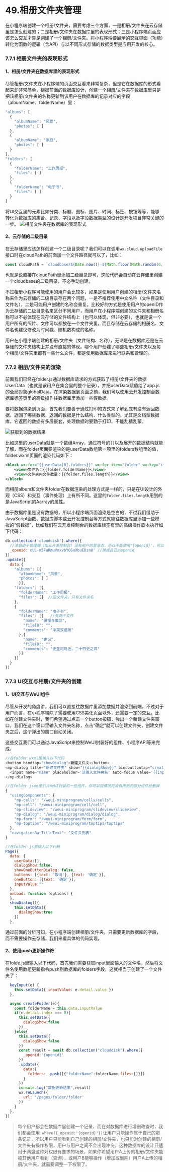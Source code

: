 # 49.相册文件夹管理
在小程序端创建一个相册/文件夹，需要考虑三个方面，一是相册/文件夹在云存储里是怎么创建的；二是相册/文件夹在数据库里的表现形式；三是小程序端页面应该怎么交互才算是创建了一个相册/文件夹。将小程序端要展示的交互界面（功能）转化为函数的逻辑（含API）与以不同形式存储的数据类型是应用开发的核心。

### 7.7.1 相册文件夹的表现形式
#### 1、相册/文件夹在数据库里的表现形式
尽管相册/文件夹在小程序端的页面交互看来非常复杂，但是它在数据库的形式看起来却非常简单，根据前面的数据库设计，创建一个相册/文件夹在数据库里只是把该相册/文件夹的名称更新到该用户在数据库的记录对应的字段（albumName、folderName）里：

```javascript
"albums": [  
  {
    "albumName": "风景", 
    "photos": [ ]
  },
  {
    "albumName": "家庭", 
    "photos": [ ]
  }
],
"folders": [  
  {
    "folderName": "工作周报",
    "files": [ ]
  },
  {
    "folderName": "电子书", 
    "files": [ ]
  }
]
```
将UI交互里的元素比如分类、标题、图标、图片、时间、标签、按钮等等，能够转化为数据库的集合、记录、字段以及字段数据类型的设计是开发项目非常关键的一步。
![相册文件夹在数据库的表现形式](https://i.hackweek.org/img//7/albumfolder.jpg)

#### 2、云存储的二级目录
在云存储里应该怎样创建一个二级目录呢？我们可以在调用`wx.cloud.uploadFile`接口时在cloudPath的前面加一个文件路径就可以了，比如：
```javascript
const cloudPath = `cloudbase/${Date.now()}-${Math.floor(Math.random(0, 1) * 1000)}` + filePath.match(/.[^.]+?$/)[0]
```
也就是说直接在cloudPath里添加二级目录即可，这段代码会自动在云存储里创建一个cloudbase的二级目录，不必手动创建。

不过相册小程序可能使用的用户会比较多，如果是使用用户创建的相册/文件夹名称来作为云存储的二级目录存在两个问题，一是不推荐使用中文名称（文件目录和文件名），二是可能用户创建的名称会重复。比较好的方式是使用用户的openID作为云存储的二级目录名来区分不同用户，而用户在小程序端创建的文件夹和相册名称可以不必体现在云存储的文件结构上（也可以体现，但非必要），也就是说一个用户所有的照片、文件可以都放在一个文件夹里。而且存储在云存储的相册名、文件名也建议修改为时间戳、随机数构成的名称。

用户在小程序端创建的相册/文件夹（文件结构、名称），无论是在数据库还是在云存储的文件夹结构上并没有直接的体现。哪个用户创建了哪些相册/文件夹以及每个相册/文件夹里都有一些什么文件，都是使用数据库来进行联系和管理的。

### 7.7.2 相册/文件夹的渲染
前面我们已经在folder.js通过数据库请求的方式获取了相册/文件夹的数据UserData（也就是该用户在集合里的整个记录），并把userData赋值给了app.js的全局对象globalData。在渲染数据到页面之前，我们可以使用云开发控制台数据库标签页里的高级操作往数据库里添加一些假数据。

要将数据渲染到页面，首先我们要善于通过打印的方式来了解到底有没有返回数据，返回了哪些数据，返回的数据是什么结构、什么类型的，尤其是文档型数据库，它返回的数据有多层嵌套，处理数据时要勤于打印，不能乱猜乱蒙。

![获取到的数据结果](https://i.hackweek.org/img//7/WX20200908-084625@2x.png)

比如这里的userData就是一个数组Array，通过符号的`[]`以及展开的数据结构就能了解，而在folder页面要渲染的是userData数组第一项里的folders数组里的值，folder.wxml页面的渲染代码如下：
```xml
<block wx:for="{{userData[0].folders}}" wx:for-item="folder" wx:key="item">
    <view>文件名：{{folder.folderName}}</view>
    <view>文件夹内文件数量：{{folder.files.length}}</view>
</block>
```
而相册album和文件夹folder在数据渲染的处理方式是一样的，只是在UI设计的外观（CSS）和交互（事件处理）上有所不同。这里的`folder.files.length`用到的是JavaScript的Aarray的属性。

由于数据库里是没有数据的，所以小程序端页面渲染是空白的，不过我们借助于JavaScript函数、数据库脚本或云开发控制台等方式就能往数据库里添加一些模拟的“假数据”，比如我们在云开发控制台的数据库标签页里的高级操作脚本执行如下代码：
```javascript
db.collection('clouddisk').where({
  //注意由于管理端（如云开发控制台）没有用户的登录态，所以不能使用'{openid}'，可以使用_id或填写自己的openid
  _openid:'oUL-m5FuRmuVmxvbYOGuXbuEDsn8' //换成自己的openid
})
.update({
  data:{
    "albums": [{
      "albumName": "风景", 
      "photos": [ ]
      }],
    "folders": [{
      "folderName": "工作周报",
      "files": []  //空文件夹，只有文件夹名
    },
    {
      "folderName": "电子书", 
      "files": [{   //有两个文件
        "name": "傲慢与偏见",  
        "fileID": "", 
        "comments": "中英双语版"
      },{
        "name": "史记",  
        "fileID": "",
        "comments": "史圣司马迁，二十四史之首"
      }]
    }]
  }
})
```

### 7.7.3 UI交互与相册/文件夹的创建
#### 1、UI交互与WeUI组件
尽管从开发的角度讲，我们可以直接往数据库里添加数据并渲染到前端，不过对于用户而言，在小程序端除了需要使用CSS美化页面以外，还需要一定的交互。比如在创建文件夹时，我们希望通过点击一个button按钮，弹出一个新建文件夹窗口，我们在这个窗口里输入文件夹名称，点击“确定”就可以创建文件夹，创建文件夹之后，这个弹出的窗口自动关闭。

这些交互我们可以通过JavaScript来控制WeUI封装好的组件、小程序API等来完成，

```javascript
//在folder.wxml里输入以下代码
<button bindtap="showDialog">新建文件夹</button>
<mp-dialog title="新建文件夹" show="{{dialogShow}}" bindbuttontap="createFolder" buttons="{{buttons}}">
  <input name="name" placeholder='请输入文件夹名' auto-focus value='{{inputValue}}' bindinput='keyInput'></input>
</mp-dialog>

//在folder.json里引入WeUI封装的一些组件，你可以视情况将没有用到的部分组件给删掉
{
  "usingComponents": {
    "mp-cells": "/weui-miniprogram/cells/cells",
    "mp-cell": "/weui-miniprogram/cell/cell",
    "mp-slideview": "/weui-miniprogram/slideview/slideview",
    "mp-dialog": "/weui-miniprogram/dialog/dialog",
    "mp-form": "/weui-miniprogram/form/form",
    "mp-toptips": "/weui-miniprogram/toptips/toptips"
  },
  "navigationBarTitleText": "文件夹列表"
}

//在folder.js里输入以下代码
Page({
  data: {
    userData:[],
    dialogShow:false,
    showOneButtonDialog: false,
    buttons: [{text: '取消'}, {text: '确定'}],
    oneButton: [{text: '确定'}],
    inputValue:""
  },
  onLoad: function (options) {
  },
  showDialog(){
    this.setData({
      dialogShow:true
    })
  },
```

通过前面的分析可知，在小程序端创建相册/文件夹，只需要更新数据库的字段，而不需要操作云存储，我们来看具体的代码实现。

#### 2、使用push更新操作符
在folde.js里输入以下代码，首先我们需要获取input里面输入的文件名，然后将文件名使用数组更新指令push到数据库的folders字段，这就相当于创建了一个文件夹了：
```javascript
  keyInput(e) {
    this.setData({ inputValue: e.detail.value })
  },

  async createFolder(e){
    const folderName = this.data.inputValue
    if(e.detail.index === 0){
      this.setData({
        dialogShow:false
      })
    }else{
      this.setData({
        dialogShow:false
      })
      const result = await db.collection("clouddisk").where({
        _openid:'{openid}'
      })
      .update({
        data:{
          folders:_.push([{"folderName":folderName,files:[]}])
        }
      })
      console.log("数据更新结果",result)
      wx.reLaunch({
        url: '/pages/folder/folder'
      })
    }
  },
})
```
>每个用户都会在数据库里创建一个记录，而在对数据库进行增删改查时，我们都会使用`.where({_openid:'{openid}'})`让用户只能操作属于自己的那条记录，所以用户只能看到自己创建的相册/文件夹，也只能对创建的相册/文件夹有操作权限，用户与用户之间不会出现冲突。这种数据库的设计只适用于网盘这种对权限有要求的场景，如果你希望用户A上传的相册/文件夹能被其他用户看到（查询），或用户B能够操作（增加或删除）用户A上传的相册/文件夹，就需要调整一下权限了。